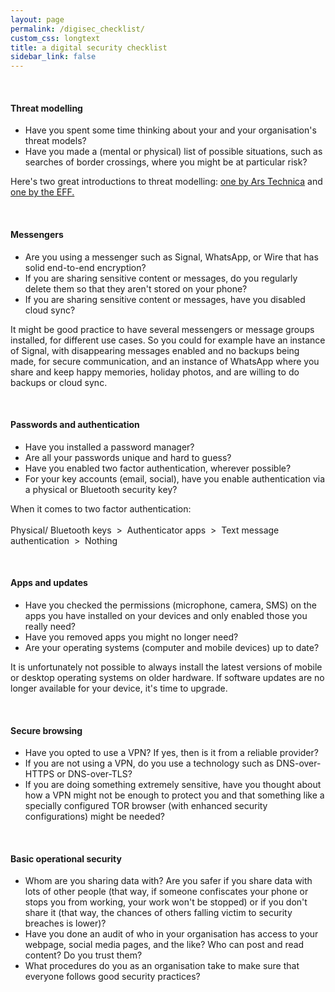 ```yaml
---
layout: page
permalink: /digisec_checklist/
custom_css: longtext
title: a digital security checklist
sidebar_link: false
---
```

&nbsp;





#### Threat modelling

* Have you spent some time thinking about your and your organisation's threat models?
* Have you made a (mental or physical) list of possible situations, such as searches of border crossings, where you might be at particular risk?

<p class = "infobox">Here's two great introductions to threat modelling: <a href = "https://arstechnica.com/information-technology/2017/07/how-i-learned-to-stop-worrying-mostly-and-love-my-threat-model/" target = "_blank">one by Ars Technica</a> and <a href = "https://ssd.eff.org/en/module/your-security-plan" target = "_blank">one by the EFF.</a></p>

<br>

#### Messengers

* Are you using a messenger such as Signal, WhatsApp, or Wire that has solid end-to-end encryption?
* If you are sharing sensitive content or messages, do you regularly delete them so that they aren't stored on your phone?
* If you are sharing sensitive content or messages, have you disabled cloud sync?

<p class = "infobox">It might be good practice to have several messengers or message groups installed, for different use cases. So you could for example have an instance of Signal, with disappearing messages enabled and no backups being made, for secure communication, and an instance of WhatsApp where you share and keep happy memories, holiday photos, and are willing to do backups or cloud sync.</p>

<br>

#### Passwords and authentication

* Have you installed a password manager?
* Are all your passwords unique and hard to guess?
* Have you enabled two factor authentication, wherever possible?
* For your key accounts (email, social), have you enable authentication via a physical or Bluetooth security key?

<p class = "infobox">When it comes to two factor authentication:<br><br>
Physical/ Bluetooth keys&nbsp;&nbsp;&gt;&nbsp;&nbsp;Authenticator apps&nbsp;&nbsp;&gt;&nbsp;&nbsp;Text message authentication&nbsp;&nbsp;&gt;&nbsp;&nbsp;Nothing</p>

<br>


#### Apps and updates

* Have you checked the permissions (microphone, camera, SMS) on the apps you have installed on your devices and only enabled those you really need?
* Have you removed apps you might no longer need?
* Are your operating systems (computer and mobile devices) up to date?

<p class = "infobox">It is unfortunately not possible to always install the latest versions of mobile or desktop operating systems on older hardware. If software updates are no longer available for your device, it's time to upgrade.</p>

<br>


#### Secure browsing

* Have you opted to use a VPN? If yes, then is it from a reliable provider?
* If you are not using a VPN, do you use a technology such as DNS-over-HTTPS or DNS-over-TLS?
* If you are doing something extremely sensitive, have you thought about how a VPN might not be enough to protect you and that something like a specially configured TOR browser (with enhanced security configurations) might be needed?

<br>


#### Basic operational security

* Whom are you sharing data with? Are you safer if you share data with lots of other people (that way, if someone confiscates your phone or stops you from working, your work won't be stopped) or if you don't share it (that way, the chances of others falling victim to security breaches is lower)?
* Have you done an audit of who in your organisation has access to your webpage, social media pages, and the like? Who can post and read content? Do you trust them?
* What procedures do you as an organisation take to make sure that everyone follows good security practices?
